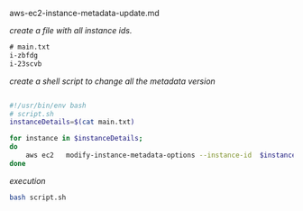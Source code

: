 
aws-ec2-instance-metadata-update.md

_create a file with all instance ids._

```txt
# main.txt
i-zbfdg
i-23scvb
```

_create a shell script to change all the metadata version_

```bash

#!/usr/bin/env bash
# script.sh
instanceDetails=$(cat main.txt)

for instance in $instanceDetails;
do
    aws ec2   modify-instance-metadata-options --instance-id  $instance --http-tokens required  --http-endpoint enabled
done

```

_execution_

```bash
bash script.sh
```
